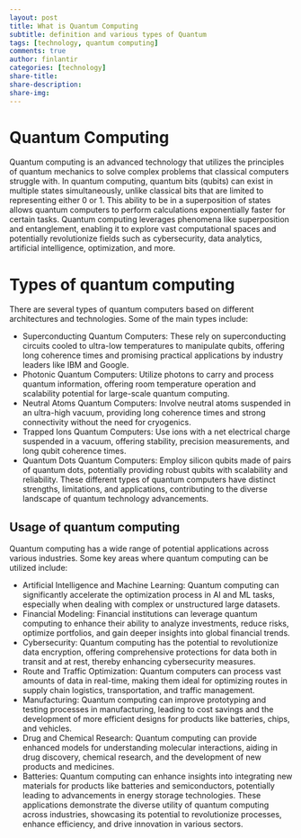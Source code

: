 ```yaml
---
layout: post
title: What is Quantum Computing
subtitle: definition and various types of Quantum
tags: [technology, quantum computing]
comments: true
author: finlantir
categories: [technology]
share-title:
share-description:
share-img:
---
```



# Quantum Computing
Quantum computing is an advanced technology that utilizes the principles of quantum mechanics to solve complex problems that classical computers struggle with. In quantum computing, quantum bits (qubits) can exist in multiple states simultaneously, unlike classical bits that are limited to representing either 0 or 1. This ability to be in a superposition of states allows quantum computers to perform calculations exponentially faster for certain tasks. Quantum computing leverages phenomena like superposition and entanglement, enabling it to explore vast computational spaces and potentially revolutionize fields such as cybersecurity, data analytics, artificial intelligence, optimization, and more.


# Types of quantum computing
There are several types of quantum computers based on different architectures and technologies. Some of the main types include:
- Superconducting Quantum Computers: These rely on superconducting circuits cooled to ultra-low temperatures to manipulate qubits, offering long coherence times and promising practical applications by industry leaders like IBM and Google.
- Photonic Quantum Computers: Utilize photons to carry and process quantum information, offering room temperature operation and scalability potential for large-scale quantum computing.
- Neutral Atoms Quantum Computers: Involve neutral atoms suspended in an ultra-high vacuum, providing long coherence times and strong connectivity without the need for cryogenics.
- Trapped Ions Quantum Computers: Use ions with a net electrical charge suspended in a vacuum, offering stability, precision measurements, and long qubit coherence times.
- Quantum Dots Quantum Computers: Employ silicon qubits made of pairs of quantum dots, potentially providing robust qubits with scalability and reliability.
These different types of quantum computers have distinct strengths, limitations, and applications, contributing to the diverse landscape of quantum technology advancements.


## Usage of quantum computing
Quantum computing has a wide range of potential applications across various industries. Some key areas where quantum computing can be utilized include:
- Artificial Intelligence and Machine Learning: Quantum computing can significantly accelerate the optimization process in AI and ML tasks, especially when dealing with complex or unstructured large datasets.
- Financial Modeling: Financial institutions can leverage quantum computing to enhance their ability to analyze investments, reduce risks, optimize portfolios, and gain deeper insights into global financial trends.
- Cybersecurity: Quantum computing has the potential to revolutionize data encryption, offering comprehensive protections for data both in transit and at rest, thereby enhancing cybersecurity measures.
- Route and Traffic Optimization: Quantum computers can process vast amounts of data in real-time, making them ideal for optimizing routes in supply chain logistics, transportation, and traffic management.
- Manufacturing: Quantum computing can improve prototyping and testing processes in manufacturing, leading to cost savings and the development of more efficient designs for products like batteries, chips, and vehicles.
- Drug and Chemical Research: Quantum computing can provide enhanced models for understanding molecular interactions, aiding in drug discovery, chemical research, and the development of new products and medicines.
- Batteries: Quantum computing can enhance insights into integrating new materials for products like batteries and semiconductors, potentially leading to advancements in energy storage technologies.
These applications demonstrate the diverse utility of quantum computing across industries, showcasing its potential to revolutionize processes, enhance efficiency, and drive innovation in various sectors. 